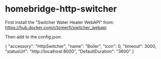 # homebridge-http-switcher

First install the "Switcher Water Heater WebAPI" from:
https://hub.docker.com/r/tomerfi/switcher_webapi

Then add to the config.json:

{
    "accessory": "HttpSwitcher",
    "name": "Boiler",
    "icon": 0,
    "timeout": 3000,
    "statusUrl": "http://localhost:8000",
    "DefaultDuration": "3600"
}

